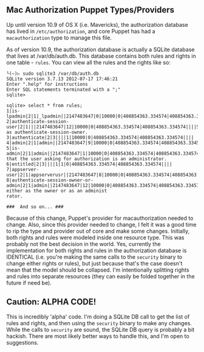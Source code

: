 ## Mac Authorization Puppet Types/Providers

Up until version 10.9 of OS X (i.e. Mavericks), the authorization database has
lived in `/etc/authorization`, and core Puppet has had a `macauthorization`
type to manage this file.

As of version 10.9, the authorization database is actually a SQLite database
that lives at /var/db/auth.db.  This database contains both rules and rights
in one table - `rules`.  You can view all the rules and the rights like so:

```
└(~)▷ sudo sqlite3 /var/db/auth.db
SQLite version 3.7.13 2012-07-17 17:46:21
Enter ".help" for instructions
Enter SQL statements terminated with a ";"
sqlite>

sqlite> select * from rules;
1|is-lpadmin|2|1|_lpadmin||2147483647|0|10000|0|408854363.334574|408854363.334574||||
2|authenticate-session-user|2|1|||2147483647|12|10000|0|408854363.334574|408854363.334574||||Same as authenticate-session-owner.
3|authenticate|2|3||||1|10000|0|408854363.334574|408854363.334574||||
4|admin|2|1|admin||2147483647|9|10000|0|408854363.334574|408854363.334574||||
5|is-admin|2|1|admin||2147483647|1|10000|0|408854363.334574|408854363.334574||||Verify that the user asking for authorization is an administrator.
6|entitled|2|3||||1|1|0|408854363.334574|408854363.334574||||
7|appserver-user|2|1|appserverusr||2147483647|8|10000|0|408854363.334574|408854363.334574||||
8|authenticate-session-owner-or-admin|2|1|admin||2147483647|12|10000|0|408854363.334574|408854363.334574||||Authenticate either as the owner or as an administ
rator.

###  And so on... ###
```

Because of this change, Puppet's provider for macauthorization needed to change.
Also, since this provider needed to change, I felt it was a good time to rip the
type and provider out of core and make some changes. Initially, both rights and
rules were modeled inside one resource type. This was probably not the best
decision in the world. Yes, currently the implementation for both rights and
rules in the authorization database is IDENTICAL (i.e. you're making the same
calls to the `security` binary to change either rights or rules), but just because
that's the case doesn't mean that the model should be collapsed. I'm intentionally
splitting rights and rules into separate resources (they can easily be folded
together in the future if need be).

## Caution: ALPHA CODE!

This is incredibly 'alpha' code. I'm doing a SQLite DB call to get the list of
rules and rights, and then using the `security` binary to make any changes.
While the calls to `security` are sound, the SQLite DB query is probably a bit
hackish. There are most likely better ways to handle this, and I'm open to
suggestions.
